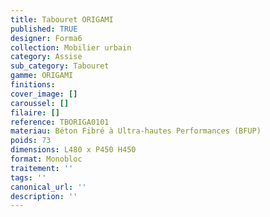 ```yaml
---
title: Tabouret ORIGAMI 
published: TRUE
designer: Forma6
collection: Mobilier urbain
category: Assise
sub_category: Tabouret
gamme: ORIGAMI
finitions: 
cover_image: []
caroussel: []
filaire: []
reference: TBORIGA0101
materiau: Béton Fibré à Ultra-hautes Performances (BFUP)
poids: 73
dimensions: L480 x P450 H450
format: Monobloc
traitement: ''
tags: ''
canonical_url: ''
description: ''
---
```

